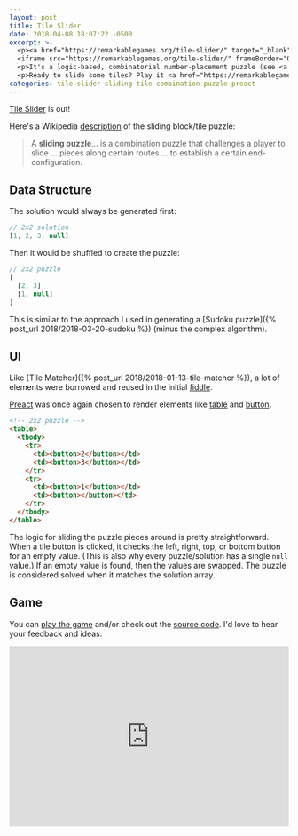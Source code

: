 ```yaml
---
layout: post
title: Tile Slider
date: 2018-04-08 18:07:22 -0500
excerpt: >-
  <p><a href="https://remarkablegames.org/tile-slider/" target="_blank">Tile Slider</a> has been released!</p>
  <iframe src="https://remarkablegames.org/tile-slider/" frameBorder="0" width="100%" height="325px"></iframe>
  <p>It's a logic-based, combinatorial number-placement puzzle (see <a href="https://github.com/remarkablegames/tile-slider" target="_blank">source</a>).</p>
  <p>Ready to slide some tiles? Play it <a href="https://remarkablegames.org/tile-slider/" target="_blank">here</a>.</p>
categories: tile-slider sliding tile combination puzzle preact
---
```


[Tile Slider](https://remarkablegames.org/tile-slider/) is out!

Here's a Wikipedia [description](https://wikipedia.org/wiki/Sliding_puzzle) of the sliding block/tile puzzle:

> A **sliding puzzle**&hellip; is a combination puzzle that challenges a player to slide &hellip; pieces along certain routes &hellip; to establish a certain end-configuration.

## Data Structure

The solution would always be generated first:

```js
// 2x2 solution
[1, 2, 3, null]
```

Then it would be shuffled to create the puzzle:

```js
// 2x2 puzzle
[
  [2, 3],
  [1, null]
]
```

This is similar to the approach I used in generating a [Sudoku puzzle]({% post_url 2018/2018-03-20-sudoku %}) (minus the complex algorithm).

## UI

Like [Tile Matcher]({% post_url 2018/2018-01-13-tile-matcher %}), a lot of elements were borrowed and reused in the initial [fiddle](https://jsfiddle.net/remarkablemark/onaaa1zd/).

<script async src="//jsfiddle.net/remarkablemark/onaaa1zd/embed/result,js,css,html/"></script>

[Preact](https://github.com/developit/preact) was once again chosen to render elements like [table](https://developer.mozilla.org/docs/Learn/HTML/Tables/Basics) and [button](https://developer.mozilla.org/docs/Web/HTML/Element/button).

```html
<!-- 2x2 puzzle -->
<table>
  <tbody>
    <tr>
      <td><button>2</button></td>
      <td><button>3</button></td>
    </tr>
    <tr>
      <td><button>1</button></td>
      <td><button></button></td>
    </tr>
  </tbody>
</table>
```

The logic for sliding the puzzle pieces around is pretty straightforward. When a tile button is clicked, it checks the left, right, top, or bottom button for an empty value. (This is also why every puzzle/solution has a single `null` value.) If an empty value is found, then the values are swapped. The puzzle is considered solved when it matches the solution array.

## Game

You can [play the game](https://remarkablegames.org/tile-slider/) and/or check out the [source code](https://github.com/remarkablegames/tile-slider). I'd love to hear your feedback and ideas.

<iframe src="https://remarkablegames.org/tile-slider/" frameBorder="0" width="100%" height="325px"></iframe>
